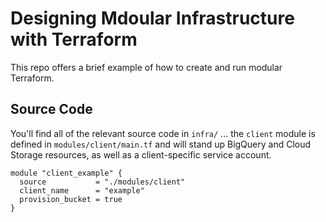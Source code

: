 # Designing Mdoular Infrastructure with Terraform

This repo offers a brief example of how to create and run modular Terraform.

## Source Code
You'll find all of the relevant source code in `infra/` ... the `client` module is defined in `modules/client/main.tf` and will stand up BigQuery and Cloud Storage resources, as well as a client-specific service account.

```
module "client_example" {
  source           = "./modules/client"
  client_name      = "example"
  provision_bucket = true
}
```